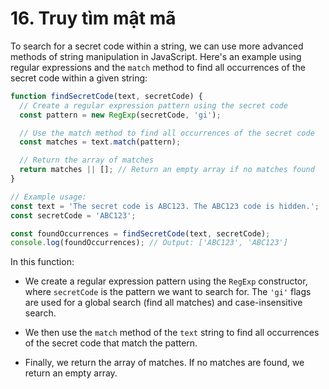 # 16. Truy tìm mật mã

To search for a secret code within a string, we can use more advanced methods of string manipulation in JavaScript. Here's an example using regular expressions and the `match` method to find all occurrences of the secret code within a given string:

```js
function findSecretCode(text, secretCode) {
  // Create a regular expression pattern using the secret code
  const pattern = new RegExp(secretCode, 'gi');

  // Use the match method to find all occurrences of the secret code
  const matches = text.match(pattern);

  // Return the array of matches
  return matches || []; // Return an empty array if no matches found
}

// Example usage:
const text = 'The secret code is ABC123. The ABC123 code is hidden.';
const secretCode = 'ABC123';

const foundOccurrences = findSecretCode(text, secretCode);
console.log(foundOccurrences); // Output: ['ABC123', 'ABC123']
```

In this function:

- We create a regular expression pattern using the `RegExp` constructor, where `secretCode` is the pattern we want to search for. The `'gi'` flags are used for a global search (find all matches) and case-insensitive search.

- We then use the `match` method of the `text` string to find all occurrences of the secret code that match the pattern.

- Finally, we return the array of matches. If no matches are found, we return an empty array.
